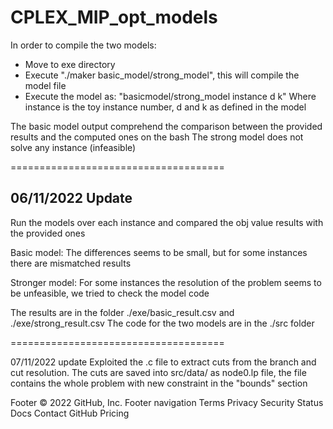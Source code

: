 # CPLEX_MIP_opt_models
In order to compile the two models:

- Move to exe directory
- Execute "./maker basic_model/strong_model", this will compile the model file
- Execute the model as: "basicmodel/strong_model instance d k"
  Where instance is the toy instance number, d and k as defined in the model
  
The basic model output comprehend the comparison between the provided results and the computed ones on the bash
The strong model does not solve any instance (infeasible)

=====================================

## 06/11/2022 Update
Run the models over each instance and compared the obj value results with the provided ones

Basic model:
The differences seems to be small, but for some instances there are mismatched results

Stronger model:
For some instances the resolution of the problem seems to be unfeasible, we tried to check the model code

The results are in the folder ./exe/basic_result.csv and ./exe/strong_result.csv
The code for the two models are in the ./src folder

=====================================

07/11/2022 update
Exploited the .c file to extract cuts from the branch and cut resolution. 
The cuts are saved into src/data/ as node0.lp file, the file contains the whole problem with new constraint in the "bounds" section 

Footer
© 2022 GitHub, Inc.
Footer navigation
Terms
Privacy
Security
Status
Docs
Contact GitHub
Pricing

